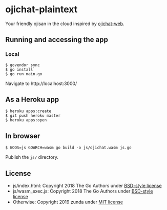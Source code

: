 # ojichat-plaintext
Your friendly ojisan in the cloud inspired by [ojichat-web](https://reverent-shirley-368990.netlify.com/).

## Running and accessing the app
### Local
```
$ govendor sync
$ go install
$ go run main.go
```

Navigate to http://localhost:3000/

## As a Heroku app
```
$ heroku apps:create
$ git push heroku master
$ heroku apps:open
```

## In browser
```
$ GOOS=js GOARCH=wasm go build -o js/ojichat.wasm js.go
```

Publish the `js/` directory.

## License
- js/index.html: Copyright 2018 The Go Authors under [BSD-style license](LICENSE-go)
- js/wasm_exec.js: Copyright 2018 The Go Authors under [BSD-style license](LICENSE-go)
- Otherwise: Copyright 2019 zunda under [MIT license](LICENSE)
